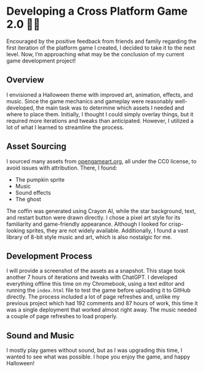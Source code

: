 # Developing a Cross Platform Game 2.0 🎃👻

Encouraged by the positive feedback from friends and family regarding the first iteration of the platform game I created, I decided to take it to the next level. Now, I’m approaching what may be the conclusion of my current game development project!

## Overview

I envisioned a Halloween theme with improved art, animation, effects, and music. Since the game mechanics and gameplay were reasonably well-developed, the main task was to determine which assets I needed and where to place them. Initially, I thought I could simply overlay things, but it required more iterations and tweaks than anticipated. However, I utilized a lot of what I learned to streamline the process.

## Asset Sourcing

I sourced many assets from [opengameart.org](https://opengameart.org), all under the CC0 license, to avoid issues with attribution. There, I found:
- The pumpkin sprite
- Music
- Sound effects
- The ghost

The coffin was generated using Crayon AI, while the star background, text, and restart button were drawn directly. I chose a pixel art style for its familiarity and game-friendly appearance. Although I looked for crisp-looking sprites, they are not widely available. Additionally, I found a vast library of 8-bit style music and art, which is also nostalgic for me.

## Development Process

I will provide a screenshot of the assets as a snapshot. This stage took another 7 hours of iterations and tweaks with ChatGPT. I developed everything offline this time on my Chromebook, using a text editor and running the `index.html` file to test the game before uploading it to GitHub directly. The process included a lot of page refreshes and, unlike my previous project which had 192 comments and 87 hours of work, this time it was a single deployment that worked almost right away. The music needed a couple of page refreshes to load properly.

## Sound and Music

I mostly play games without sound, but as I was upgrading this time, I wanted to see what was possible. I hope you enjoy the game, and happy Halloween!

